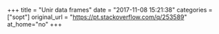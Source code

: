 +++
title = "Unir data frames"
date = "2017-11-08 15:21:38"
categories = ["sopt"]
original_url = "https://pt.stackoverflow.com/q/253589"
at_home="no"
+++

